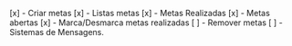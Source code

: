 [x] - Criar metas
[x] - Listas metas
  [x] - Metas Realizadas
  [x] - Metas abertas
[x] - Marca/Desmarca metas realizadas
[ ] - Remover metas
[ ] - Sistemas de Mensagens.